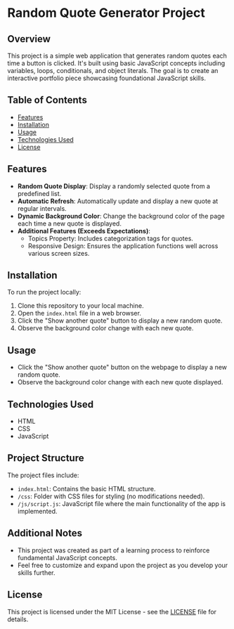# Random Quote Generator Project

## Overview

This project is a simple web application that generates random quotes each time a button is clicked. It's built using basic JavaScript concepts including variables, loops, conditionals, and object literals. The goal is to create an interactive portfolio piece showcasing foundational JavaScript skills.

## Table of Contents

- [Features](#features)
- [Installation](#installation)
- [Usage](#usage)
- [Technologies Used](#technologies-used)
- [License](#license)

## Features

- **Random Quote Display**: Display a randomly selected quote from a predefined list.
- **Automatic Refresh**: Automatically update and display a new quote at regular intervals.
- **Dynamic Background Color**: Change the background color of the page each time a new quote is displayed.
- **Additional Features (Exceeds Expectations)**:
  - Topics Property: Includes categorization tags for quotes.
  - Responsive Design: Ensures the application functions well across various screen sizes.

## Installation

To run the project locally:

1. Clone this repository to your local machine.
2. Open the `index.html` file in a web browser.
3. Click the "Show another quote" button to display a new random quote.
4. Observe the background color change with each new quote.

## Usage

- Click the "Show another quote" button on the webpage to display a new random quote.
- Observe the background color change with each new quote displayed.

## Technologies Used

- HTML
- CSS
- JavaScript

## Project Structure

The project files include:

- `index.html`: Contains the basic HTML structure.
- `/css`: Folder with CSS files for styling (no modifications needed).
- `/js/script.js`: JavaScript file where the main functionality of the app is implemented.

## Additional Notes

- This project was created as part of a learning process to reinforce fundamental JavaScript concepts.
- Feel free to customize and expand upon the project as you develop your skills further.

## License

This project is licensed under the MIT License - see the [LICENSE](LICENSE) file for details.

